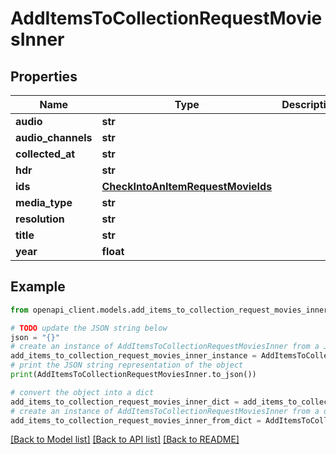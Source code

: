 # AddItemsToCollectionRequestMoviesInner


## Properties

Name | Type | Description | Notes
------------ | ------------- | ------------- | -------------
**audio** | **str** |  | [optional] 
**audio_channels** | **str** |  | [optional] 
**collected_at** | **str** |  | [optional] 
**hdr** | **str** |  | [optional] 
**ids** | [**CheckIntoAnItemRequestMovieIds**](CheckIntoAnItemRequestMovieIds.md) |  | 
**media_type** | **str** |  | [optional] 
**resolution** | **str** |  | [optional] 
**title** | **str** |  | [optional] 
**year** | **float** |  | [optional] 

## Example

```python
from openapi_client.models.add_items_to_collection_request_movies_inner import AddItemsToCollectionRequestMoviesInner

# TODO update the JSON string below
json = "{}"
# create an instance of AddItemsToCollectionRequestMoviesInner from a JSON string
add_items_to_collection_request_movies_inner_instance = AddItemsToCollectionRequestMoviesInner.from_json(json)
# print the JSON string representation of the object
print(AddItemsToCollectionRequestMoviesInner.to_json())

# convert the object into a dict
add_items_to_collection_request_movies_inner_dict = add_items_to_collection_request_movies_inner_instance.to_dict()
# create an instance of AddItemsToCollectionRequestMoviesInner from a dict
add_items_to_collection_request_movies_inner_from_dict = AddItemsToCollectionRequestMoviesInner.from_dict(add_items_to_collection_request_movies_inner_dict)
```
[[Back to Model list]](../README.md#documentation-for-models) [[Back to API list]](../README.md#documentation-for-api-endpoints) [[Back to README]](../README.md)


